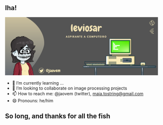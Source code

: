 ## Iha!

![cover](./background.png)

- 🌱 I’m currently learning ...
- 👯 I’m looking to collaborate on image processing projects 
- 📫 How to reach me: @jaovem (twitter), maia.tostring@gmail.com
- 😄 Pronouns: he/him

## So long, and thanks for all the fish
